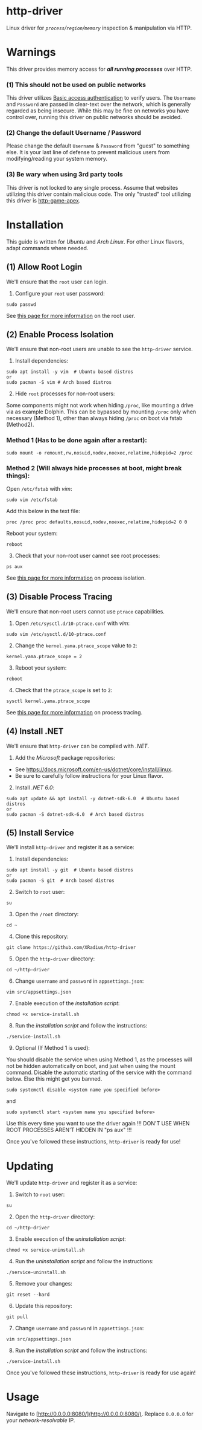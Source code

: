 # http-driver

Linux driver for *`process`/`region`/`memory`* inspection & manipulation via HTTP.

# Warnings

This driver provides memory access for ***all running processes*** over HTTP. 

### (1) This should not be used on public networks

This driver utilizes [Basic access authentication](https://en.wikipedia.org/wiki/Basic_access_authentication) to verify users. The `Username` and `Password` are passed in clear-text over the network, which is generally regarded as being insecure. While this may be fine on networks you have control over, running this driver on public networks should be avoided.

### (2) Change the default Username / Password

Please change the default `Username` & `Password` from "guest" to something else. It is your last line of defense to prevent malicious users from modifying/reading your system memory. 

### (3) Be wary when using 3rd party tools

This driver is not locked to any single process. Assume that websites utilizing this driver contain malicious code. The only "trusted" tool utilizing this driver is [http-game-apex](https://xradius.github.io/http-game-apex/).

# Installation

This guide is written for *Ubuntu* and *Arch Linux*. For other Linux flavors, adapt commands where needed.

## (1) Allow Root Login

We'll ensure that the `root` user can login.

1. Configure your `root` user password:

```
sudo passwd
```

See [this page for more information](https://www.cyberciti.biz/faq/how-can-i-log-in-as-root/) on the root user.

## (2) Enable Process Isolation

We'll ensure that non-root users are unable to see the `http-driver` service.

1. Install dependencies:

```
sudo apt install -y vim  # Ubuntu based distros
or
sudo pacman -S vim # Arch based distros
```


2. Hide `root` processes for non-root users:

Some components might not work when hiding `/proc`, like mounting a drive via as example Dolphin. This can be bypassed by mounting `/proc` only when necessary (Method 1), other than always hiding `/proc` on boot via fstab (Method2).

### Method 1 (Has to be done again after a restart):


```
sudo mount -o remount,rw,nosuid,nodev,noexec,relatime,hidepid=2 /proc
```


### Method 2 (Will always hide processes at boot, might break things):


Open `/etc/fstab` with *vim*:

```
sudo vim /etc/fstab
```

Add this below in the text file:
```
proc /proc proc defaults,nosuid,nodev,noexec,relatime,hidepid=2 0 0
```

Reboot your system:

```
reboot
```

3. Check that your non-root user cannot see root processes:

```
ps aux
```

See [this page for more information](https://www.kernel.org/doc/Documentation/filesystems/proc.txt) on process isolation.

## (3) Disable Process Tracing

We'll ensure that non-root users cannot use `ptrace` capabilities.

1. Open `/etc/sysctl.d/10-ptrace.conf` with *vim*:

```
sudo vim /etc/sysctl.d/10-ptrace.conf
```

2. Change the `kernel.yama.ptrace_scope` value to `2`:

```
kernel.yama.ptrace_scope = 2
```

3. Reboot your system:

```
reboot
```

4. Check that the `ptrace_scope` is set to `2`:

```
sysctl kernel.yama.ptrace_scope
```

See [this page for more information](https://www.kernel.org/doc/Documentation/security/Yama.txt) on process tracing.

## (4) Install .NET

We'll ensure that `http-driver` can be compiled with *.NET*.

1. Add the *Microsoft* package repositories:

* See https://docs.microsoft.com/en-us/dotnet/core/install/linux.
* Be sure to carefully follow instructions for your Linux flavor.

2. Install *.NET 6.0*:

```
sudo apt update && apt install -y dotnet-sdk-6.0  # Ubuntu based distros
or
sudo pacman -S dotnet-sdk-6.0  # Arch based distros
```

## (5) Install Service

We'll install `http-driver` and register it as a service:

1. Install dependencies:

```
sudo apt install -y git  # Ubuntu based distros
or
sudo pacman -S git  # Arch based distros
```

2. Switch to `root` user:

```
su
```

3. Open the `/root` directory: 

```
cd ~
```

4. Clone this repository:

```
git clone https://github.com/XRadius/http-driver
```

5. Open the `http-driver` directory:

```
cd ~/http-driver
```

6. Change `username` and `password` in `appsettings.json`:

```
vim src/appsettings.json
```

7. Enable execution of the *installation script*:

```
chmod +x service-install.sh
```

8. Run the *installation script* and follow the instructions:

```
./service-install.sh
```

9. Optional (If Method 1 is used):

You should disable the service when using Method 1, as the processes will not be hidden automatically on boot, and just when using the mount command. Disable the automatic starting of the service with the command below. Else this might get you banned.

```
sudo systemctl disable <system name you specified before>
```
and


```
sudo systemctl start <system name you specified before> 
```

Use this every time you want to use the driver again !!! DON'T USE WHEN ROOT PROCESSES AREN'T HIDDEN IN "ps aux" !!!


Once you've followed these instructions, `http-driver` is ready for use!

# Updating

We'll update `http-driver` and register it as a service:

1. Switch to `root` user:

```
su
```

2. Open the `http-driver` directory:

```
cd ~/http-driver
```

3. Enable execution of the *uninstallation script*:

```
chmod +x service-uninstall.sh
```

4. Run the *uninstallation script* and follow the instructions:

```
./service-uninstall.sh
```

5. Remove your changes:

```
git reset --hard
```

6. Update this repository:

```
git pull
```

7. Change `username` and `password` in `appsettings.json`:

```
vim src/appsettings.json
```

8. Run the *installation script* and follow the instructions:

```
./service-install.sh
```

Once you've followed these instructions, `http-driver` is ready for use again!

# Usage

Navigate to [http://0.0.0.0:8080/](http://0.0.0.0:8080/). Replace `0.0.0.0` for your *network-resolvable* IP.
